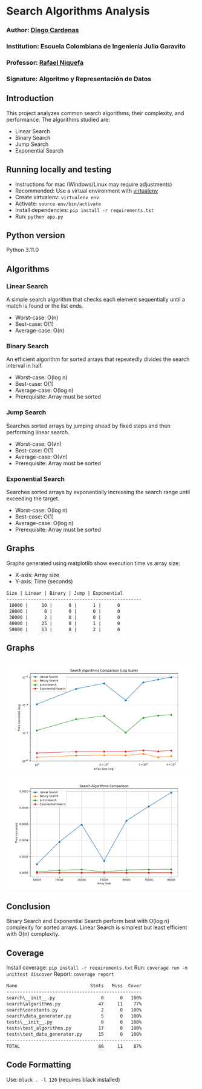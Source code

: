 # Search Algorithms Analysis

### Author: [Diego Cardenas](github.com/diegcard)
### Institution: Escuela Colombiana de Ingeniería Julio Garavito
### Professor: [Rafael Niquefa](github.com/niquefa)
### Signature: Algoritmo y Representación de Datos

## Introduction

This project analyzes common search algorithms, their complexity, and performance. The algorithms studied are:

* Linear Search
* Binary Search
* Jump Search
* Exponential Search

## Running locally and testing

* Instructions for mac (Windows/Linux may require adjustments)
* Recommended: Use a virtual environment with [virtualenv](https://virtualenv.pypa.io/en/latest/)
* Create virtualenv: `virtualenv env`
* Activate: `source env/bin/activate`
* Install dependencies: `pip install -r requirements.txt`
* Run: `python app.py`

## Python version

Python 3.11.0

## Algorithms

### Linear Search
A simple search algorithm that checks each element sequentially until a match is found or the list ends.
* Worst-case: O(n)
* Best-case: O(1)
* Average-case: O(n)

### Binary Search
An efficient algorithm for sorted arrays that repeatedly divides the search interval in half.
* Worst-case: O(log n)
* Best-case: O(1)
* Average-case: O(log n)
* Prerequisite: Array must be sorted

### Jump Search
Searches sorted arrays by jumping ahead by fixed steps and then performing linear search.
* Worst-case: O(√n)
* Best-case: O(1)
* Average-case: O(√n)
* Prerequisite: Array must be sorted

### Exponential Search
Searches sorted arrays by exponentially increasing the search range until exceeding the target.
* Worst-case: O(log n)
* Best-case: O(1)
* Average-case: O(log n)
* Prerequisite: Array must be sorted

## Graphs
Graphs generated using matplotlib show execution time vs array size:
* X-axis: Array size
* Y-axis: Time (seconds)


```
Size | Linear | Binary | Jump | Exponential
--------------------------------------------------
 10000 |     10 |      0 |      1 |      0
 20000 |      8 |      0 |      0 |      0
 30000 |      2 |      0 |      0 |      0
 40000 |     25 |      0 |      1 |      0
 50000 |     63 |      0 |      2 |      0
```

## Graphs

![comparison](images/comparison_log.png)
![comparison](images/comparison_regular.png)

## Conclusion
Binary Search and Exponential Search perform best with O(log n) complexity for sorted arrays. Linear Search is simplest but least efficient with O(n) complexity.

## Coverage
Install coverage: `pip install -r requirements.txt`
Run: `coverage run -m unittest discover`
Report: `coverage report`

```
Name                           Stmts   Miss  Cover
--------------------------------------------------
search\__init__.py                 0      0   100%
search\algorithms.py              47     11    77%
search\constants.py                2      0   100%
search\data_generator.py           5      0   100%
tests\__init__.py                  0      0   100%
tests\test_algorithms.py          17      0   100%
tests\test_data_generator.py      15      0   100%
--------------------------------------------------
TOTAL                             86     11    87%
```

## Code Formatting
Use: `black . -l 120` (requires black installed)